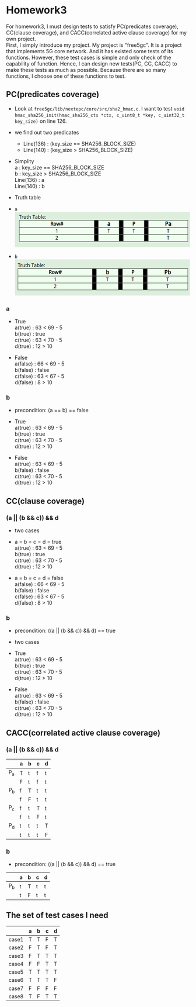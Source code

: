 # Homework3
For homework3, I must design tests to satisfy PC(predicates coverage), CC(clause coverage), and CACC(correlated active clause coverage) for my own project.  
First, I simply introduce my project. My project is "free5gc". It is a project that implements 5G core network. And it has existed some tests of its functions. However, these test cases is simple and only check of the capability of function. Hence, I can design new tests(PC, CC, CACC) to make these tests as much as possible. Because there are so many functions, I choose one of these functions to test.  

## PC(predicates coverage)  
- Look at `free5gc/lib/nextepc/core/src/sha2_hmac.c`. I want to test `void hmac_sha256_init(hmac_sha256_ctx *ctx, c_uint8_t *key, c_uint32_t key_size)` on line 126.  
- we find out two predicates  
  - Line(136) : (key_size == SHA256_BLOCK_SIZE)  
  - Line(140) : (key_size > SHA256_BLOCK_SIZE)  

- Simplity  
a : key_size == SHA256_BLOCK_SIZE   
b : key_size > SHA256_BLOCK_SIZE  
Line(136) : a   
Line(140) : b  

- Truth table  
 - `a`  
 ![truth table (key_size == SHA256_BLOCK_SIZE)](images/1.png?raw=true)
 -  `b`  
 ![truth table (key_size > SHA256_BLOCK_SIZE)](images/2.png?raw=true)

### a
- True  
a(true) : 63 < 69 - 5  
b(true) : true  
c(true) : 63 < 70 - 5  
d(true) : 12 > 10  

- False  
a(false) : 66 < 69 - 5  
b(false) : false  
c(false) : 63 < 67 - 5  
d(false) : 8 > 10  

### b
- precondition: (a == b) == false
- True  
a(true) : 63 < 69 - 5  
b(true) : true  
c(true) : 63 < 70 - 5  
d(true) : 12 > 10  

- False  
a(true) : 63 < 69 - 5  
b(false) : false  
c(true) : 63 < 70 - 5  
d(true) : 12 > 10  

## CC(clause coverage)  
### (a || (b && c)) && d  
- two cases  

- a = b = c = d = true  
a(true) : 63 < 69 - 5  
b(true) : true  
c(true) : 63 < 70 - 5  
d(true) : 12 > 10  

- a = b = c = d = false  
a(false) : 66 < 69 - 5  
b(false) : false  
c(false) : 63 < 67 - 5  
d(false) : 8 > 10  

### b  
- precondition: ((a || (b && c)) && d) == true  
- two cases  

- True  
a(true) : 63 < 69 - 5  
b(true) : true  
c(true) : 63 < 70 - 5  
d(true) : 12 > 10  

- False  
a(true) : 63 < 69 - 5  
b(false) : false  
c(true) : 63 < 70 - 5  
d(true) : 12 > 10  

## CACC(correlated active clause coverage)  
### (a || (b && c)) && d  
|                |  a  |  b  |  c  |  d  |
|----------------|-----|-----|-----|-----|
|P<sub>a</sub>   |  T  |  t  |  f  |  t  |
|                |  F  |  t  |  f  |  t  |
|P<sub>b</sub>   |  f  |  T  |  t  |  t  |
|                |  f  |  F  |  t  |  t  |
|P<sub>c</sub>   |  f  |  t  |  T  |  t  |
|                |  f  |  t  |  F  |  t  |
|P<sub>d</sub>   |  t  |  t  |  t  |  T  |
|                |  t  |  t  |  t  |  F  |  

### b  
- precondition: ((a || (b && c)) && d) == true  

|                |  a  |  b  |  c  |  d  |
|----------------|-----|-----|-----|-----|
|P<sub>b</sub>   |  t  |  T  |  t  |  t  |
|                |  t  |  F  |  t  |  t  |


## The set of test cases I need  
|         |  a  |  b  |  c  |  d  |
|---------|-----|-----|-----|-----|
|  case1  |  T  |  T  |  F  |  T  |
|  case2  |  F  |  T  |  F  |  T  |
|  case3  |  F  |  T  |  T  |  T  |
|  case4  |  F  |  F  |  T  |  T  |
|  case5  |  T  |  T  |  T  |  T  |
|  case6  |  T  |  T  |  T  |  F  |
|  case7  |  F  |  F  |  F  |  F  |
|  case8  |  T  |  F  |  T  |  T  |
